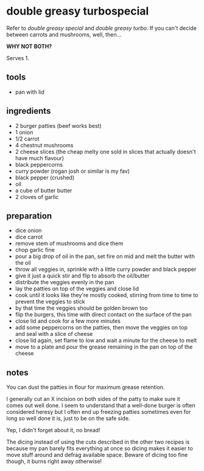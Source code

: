# double greasy turbospecial

Refer to *double greasy special* and *double greasy turbo*. If you can't decide between carrots and mushrooms, well, then…

**WHY NOT BOTH?**

Serves 1.

## tools

- pan with lid

## ingredients

- 2 burger patties (beef works best)
- 1 onion
- 1/2 carrot
- 4 chestnut mushrooms
- 2 cheese slices (the cheap melty one sold in slices that actually doesn't have much flavour)
- black peppercorns
- curry powder (rogan josh or similar is my fav)
- black pepper (crushed)
- oil
- a cube of butter butter
- 2 cloves of garlic

## preparation

- dice onion
- dice carrot
- remove stem of mushrooms and dice them
- chop garlic fine
- pour a big drop of oil in the pan, set fire on mid and melt the butter with the oil
- throw all veggies in, sprinkle with a little curry powder and black pepper
- give it just a quick stir and flip to absorb the oil/butter
- distribute the veggies evenly in the pan
- lay the patties on top of the veggies and close lid
- cook until it looks like they're mostly cooked, stirring from time to time to prevent the veggies to stick
- by that time the veggies should be golden brown too
- flip the burgers, this time with direct contact on the surface of the pan
- close lid and cook for a few more minutes
- add some peppercorns on the patties, then move the veggies on top and seal with a slice of cheese
- close lid again, set flame to low and wait a minute for the cheese to melt
- move to a plate and pour the grease remaining in the pan on top of the cheese

## notes

You can dust the patties in flour for maximum grease retention.

I generally cut an X incision on both sides of the patty to make sure it comes out well done. I seem to understand that a well-done burger is often considered heresy but I often end up freezing patties sometimes even for long so well done it is, just to be on the safe side.

Yep, I didn't forget about it, no bread!

The dicing instead of using the cuts described in the other two recipes is because my pan barely fits everything at once so dicing makes it easier to move stuff around and defrag available space. Beware of dicing too fine though, it burns right away otherwise!
